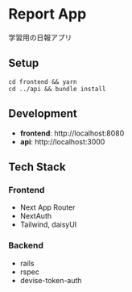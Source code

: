 # Report App

学習用の日報アプリ

## Setup

```
cd frontend && yarn
cd ../api && bundle install
```

## Development

- **frontend**: http://localhost:8080
- **api**: http://localhost:3000

## Tech Stack

### Frontend

- Next App Router
- NextAuth
- Tailwind, daisyUI

### Backend

- rails
- rspec
- devise-token-auth
